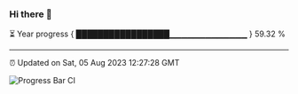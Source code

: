 ### Hi there 👋

⏳ Year progress { █████████████████▁▁▁▁▁▁▁▁▁▁▁▁▁ } 59.32 %

---

⏰ Updated on Sat, 05 Aug 2023 12:27:28 GMT

![Progress Bar CI](https://github.com/liununu/liununu/workflows/Progress%20Bar%20CI/badge.svg)
